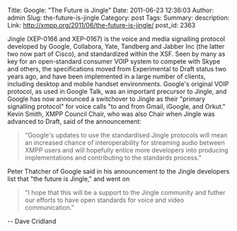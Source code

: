 Title: Google: "The Future is Jingle"
Date: 2011-06-23 12:36:03
Author: admin
Slug: the-future-is-jingle
Category: post
Tags: 
Summary: description:
Link: http://xmpp.org/2011/06/the-future-is-jingle/
post_id: 2363

<!--Google's original VOIP protocol, as used in Google Talk, was an important precursor to Jingle, and Google has now announced a switchover to Jingle as their "primary signalling protocol" for voice calls "to and from Gmail, iGoogle, and Orkut."-->


Jingle (XEP-0166 and XEP-0167) is the voice and media signalling protocol developed by Google, Collabora, Yate, Tandberg and Jabber Inc (the latter two now part of Cisco), and standardized within the XSF. Seen by many as key for an open-standard consumer VOIP system to compete with Skype and others, the specifications moved from Experimental to Draft status two years ago, and have been implemented in a large number of clients, including desktop and mobile handset environments. Google's original VOIP protocol, as used in Google Talk, was an important precursor to Jingle, and Google has now announced a switchover to Jingle as their "primary signalling protocol" for voice calls "to and from Gmail, iGoogle, and Orkut." Kevin Smith, XMPP Council Chair, who was also Chair when Jingle was advanced to Draft, said of the announcement:

> "Google's updates to use the standardised Jingle protocols will mean an increased chance of interoperability for streaming audio between XMPP users and will hopefully entice more developers into producing implementations and contributing to the standards process."

Peter Thatcher of Google said in his announcement to the Jingle developers list that "the future is Jingle," and went on

> "I hope that this will be a support to the Jingle community and futher our efforts to have open standards for voice and video communication."

-- Dave Cridland
